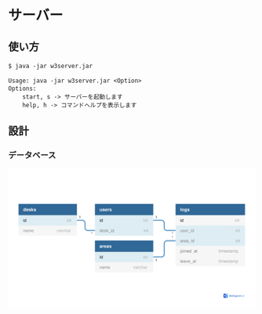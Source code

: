# サーバー

## 使い方

```shell
$ java -jar w3server.jar
```

```
Usage: java -jar w3server.jar <Option>
Options:
    start, s -> サーバーを起動します
    help, h -> コマンドヘルプを表示します
```

## 設計

### データベース

[![](images/database.png)](https://dbdiagram.io/d/6149cd91825b5b01460c50de)
